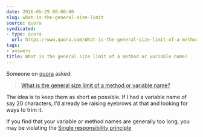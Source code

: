 ```yaml
---
date: 2016-05-29 00:00:00
slug: what-is-the-general-size-limit
source: quora
syndicated:
- type: quora
  url: https://www.quora.com/What-is-the-general-size-limit-of-a-method-or-variable-name/answer/Roy-Tang
tags:
- answers
title: What is the general size limit of a method or variable name?
---
```


Someone on [quora](https://quora.com) asked:

> [What is the general size limit of a method or variable name?](https://www.quora.com/What-is-the-general-size-limit-of-a-method-or-variable-name/answer/Roy-Tang)


The idea is to keep them as short as possible. If I had a variable name of say 20 characters, I’d already be raising eyebrows at that and looking for ways to trim it.

If you find that your variable or method names are generally too long, you may be violating the [Single responsibility principle](https://en.wikipedia.org/wiki/Single_responsibility_principle)